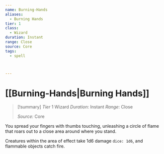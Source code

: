 ```yaml
---
name: Burning-Hands
aliases:
  - Burning Hands
tier: 1
class:
  - Wizard
duration: Instant
range: Close
source: Core
tags:
  - spell



---
```

# [[Burning-Hands|Burning Hands]]

>[!summary]
> *Tier* 1
> Wizard
> *Duration*: Instant
> *Range*: Close
> 
> *Source:* Core

You spread your fingers with  thumbs touching, unleashing a  circle of flame that roars out to  a close area around where you  stand.  

Creatures within the area of  effect take 1d6 damage `dice: 1d6`, and  flammable objects catch fire.


